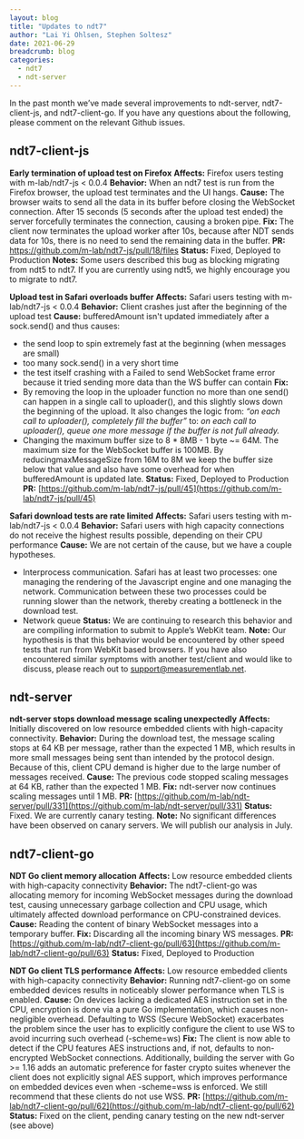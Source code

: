 ```yaml
---
layout: blog
title: "Updates to ndt7"
author: "Lai Yi Ohlsen, Stephen Soltesz"
date: 2021-06-29
breadcrumb: blog
categories:
  - ndt7
  - ndt-server
---
```


In the past month we’ve made several improvements to ndt-server, ndt7-client-js,
and ndt7-client-go. If you have any questions about the following, please
comment on the relevant Github issues.<!--more-->

## ndt7-client-js

**Early termination of upload test on Firefox**
**Affects:** Firefox users testing with m-lab/ndt7-js < 0.0.4
**Behavior:** When an ndt7 test is run from the Firefox browser, the upload test
terminates and the UI hangs. 
**Cause:** The browser waits to send all the data in its buffer before closing
the WebSocket connection. After 15 seconds (5 seconds after the upload test
ended) the server forcefully terminates the connection, causing a broken pipe. 
**Fix:** The client now terminates the upload worker after 10s, because after
NDT sends data for 10s, there is no need to send the remaining data in the buffer. 
**PR:** https://github.com/m-lab/ndt7-js/pull/18/files
**Status:** Fixed, Deployed to Production 
**Notes:** Some users described this bug as blocking migrating from ndt5 to
ndt7. If you are currently using ndt5, we highly encourage you to migrate to
ndt7. 

**Upload test in Safari overloads buffer**
**Affects:** Safari users testing with m-lab/ndt7-js < 0.0.4
**Behavior:** Client crashes just after the beginning of the upload test
**Cause:** bufferedAmount isn't updated immediately after a sock.send() and thus causes:
  * the send loop to spin extremely fast at the beginning (when messages are small)
  * too many sock.send() in a very short time
  * the test itself crashing with a Failed to send WebSocket frame error because
    it tried sending more data than the WS buffer can contain
**Fix:** 
  * By removing the loop in the uploader function no more than one send() can
    happen in a single call to uploader(), and this slightly slows down the
    beginning of the upload. It also changes the logic from: _“on each call to
    uploader(), completely fill the buffer”_ to: _on each call to uploader(),
    queue one more message if the buffer is not full already._
  * Changing the maximum buffer size to 8 * 8MB - 1 byte ~= 64M. The maximum
    size for the WebSocket buffer is 100MB. By reducingmaxMessageSize from 16M
    to 8M we keep the buffer size below that value and also have some overhead
    for when bufferedAmount is updated late. 
**Status:** Fixed, Deployed to Production 
**PR:** [https://github.com/m-lab/ndt7-js/pull/45](https://github.com/m-lab/ndt7-js/pull/45)

**Safari download tests are rate limited**
**Affects:** Safari users testing with m-lab/ndt7-js < 0.0.4
**Behavior:** Safari users with high capacity connections do not receive the
highest results possible, depending on their CPU performance
**Cause:**
We are not certain of the cause, but we have a couple hypotheses.
  * Interprocess communication. Safari has at least two processes: one managing
    the rendering of the Javascript engine and one managing the network.
    Communication between these two processes could be running slower than the
    network, thereby creating a bottleneck in the download test. 
  * Network queue 
    **Status:** We are continuing to research this behavior and are compiling
    information to submit to Apple’s WebKit team. 
    **Note:** Our hypothesis is that this behavior would be encountered by other
    speed tests that run from WebKit based browsers. If you have also
    encountered similar symptoms with another test/client and would like to
    discuss, please reach out to support@measurementlab.net.

## ndt-server

**ndt-server stops download message scaling unexpectedly**
**Affects:** Initially discovered on low resource embedded clients with
high-capacity connectivity. 
**Behavior:** During the download test, the message scaling stops at 64 KB per
message, rather than the expected 1 MB, which results in more small messages
being sent than intended by the protocol design. Because of this, client CPU
demand is higher due to the large number of messages received.
**Cause:** The previous code stopped scaling messages at 64 KB, rather than the
expected 1 MB. 
**Fix:** ndt-server now continues scaling messages until 1 MB. 
**PR:** [https://github.com/m-lab/ndt-server/pull/331](https://github.com/m-lab/ndt-server/pull/331)
**Status:** Fixed. We are currently canary testing. 
**Note:** No significant differences have been observed on canary servers. We
will publish our analysis in July.

## ndt7-client-go

**NDT Go client memory allocation**
**Affects:** Low resource embedded clients with high-capacity connectivity 
**Behavior:** The ndt7-client-go was allocating memory for incoming WebSocket
messages during the download test, causing unnecessary garbage collection and
CPU usage, which ultimately affected download performance on CPU-constrained
devices.
**Cause:** Reading the content of binary WebSocket messages into a temporary buffer.
**Fix:** Discarding all the incoming binary WS messages.
**PR:** [https://github.com/m-lab/ndt7-client-go/pull/63](https://github.com/m-lab/ndt7-client-go/pull/63)
**Status:** Fixed, Deployed to Production 
 
**NDT Go client TLS performance**
**Affects:** Low resource embedded clients with high-capacity connectivity 
**Behavior:** Running ndt7-client-go on some embedded devices results in
noticeably slower performance when TLS is enabled.
**Cause:** On devices lacking a dedicated AES instruction set in the CPU,
encryption is done via a pure Go implementation, which causes non-negligible
overhead. Defaulting to WSS (Secure WebSocket) exacerbates the problem since the
user has to explicitly configure the client to use WS to avoid incurring such
overhead (-scheme=ws)
**Fix:** The client is now able to detect if the CPU features AES instructions
and, if not, defaults to non-encrypted WebSocket connections. Additionally,
building the server with Go >= 1.16 adds an automatic preference for faster
crypto suites whenever the client does not explicitly signal AES support, which
improves performance on embedded devices even when -scheme=wss is enforced. We
still recommend that these clients do not use WSS.
**PR:** [https://github.com/m-lab/ndt7-client-go/pull/62](https://github.com/m-lab/ndt7-client-go/pull/62)
**Status:** Fixed on the client, pending canary testing on the new ndt-server (see above) 
